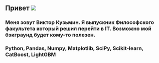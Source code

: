 ## Привет ![](https://github.com/blackcater/blackcater/raw/main/images/Hi.gif)
### Меня зовут Виктор Кузьмин. Я выпускник Философского факультета который решил перейти в IT. Возможно мой бэкграунд будет кому-то полезен. 

### Python, Pandas, Numpy, Matplotlib, SciPy, Scikit-learn, CatBoost, LightGBM
